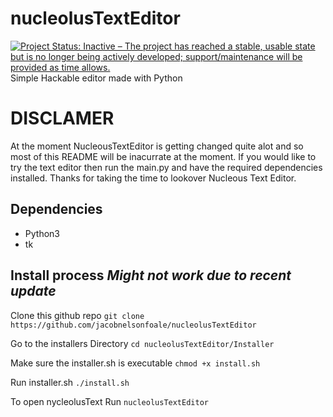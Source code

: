 # nucleolusTextEditor
[![Project Status: Inactive – The project has reached a stable, usable state but is no longer being actively developed; support/maintenance will be provided as time allows.](https://www.repostatus.org/badges/latest/inactive.svg)](https://www.repostatus.org/#inactive) \
Simple Hackable editor made with Python


# DISCLAMER
At the moment NucleousTextEditor is getting changed quite alot and so most of this README will be inacurrate at the moment. If you would like to try the text editor then run the main.py and have the required dependencies installed. Thanks for taking the time to lookover Nucleous Text Editor.

## Dependencies

- Python3
- tk



## Install process *Might not work due to recent update*

Clone this github repo
`git clone https://github.com/jacobnelsonfoale/nucleolusTextEditor`

Go to the installers Directory
`cd nucleolusTextEditor/Installer`

Make sure the installer.sh is executable
`chmod +x install.sh`

Run installer.sh
`./install.sh`

To open nycleolusText Run
`nucleolusTextEditor`


